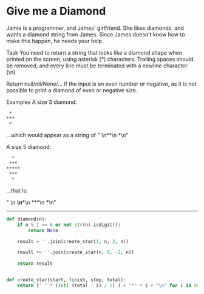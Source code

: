 # Give me a Diamond

Jamie is a programmer, and James' girlfriend. She likes diamonds, and wants a diamond string from James. Since James doesn't know how to make this happen, he needs your help.

Task
You need to return a string that looks like a diamond shape when printed on the screen, using asterisk (*) characters. Trailing spaces should be removed, and every line must be terminated with a newline character (\n).

Return null/nil/None/... if the input is an even number or negative, as it is not possible to print a diamond of even or negative size.

Examples
A size 3 diamond:

```
 *
***
 *
```
...which would appear as a string of " *\n***\n *\n"

A size 5 diamond:

```
  *
 ***
*****
 ***
  *
```
...that is:

"  *\n ***\n*****\n ***\n  *\n"

---

```py
def diamond(n):
    if n % 2 == 0 or not str(n).isdigit():
        return None

    result = ''.join(create_star(1, n, 2, n))

    result += ''.join(create_star(n, 0, -2, n))
    
    return result


def create_star(start, finish, step, total):
    return [" " * (int( (total - i) / 2) ) + "*" * i + "\n" for i in range(start, finish, step)]
```
